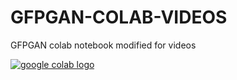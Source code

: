 # GFPGAN-COLAB-VIDEOS
GFPGAN colab notebook modified for videos

<a href="https://colab.research.google.com/drive/1_Vl60DD697gXJv6UoUxjrQXPOjo-R6a9?usp=sharing"><img src="https://colab.research.google.com/assets/colab-badge.svg" alt="google colab logo"></a>
